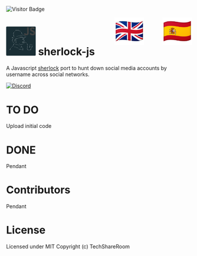![Visitor Badge](https://visitor-badge.laobi.icu/badge?page_id=techshareroom.sherlock-js)

<a href="https://github.com/techshareroom/sherlock-js/blob/main/READMEesES.md" target="_blank"><img src="https://raw.githubusercontent.com/techshareroom/sherlock-js/main/images/languages/spain.png" width="80" img align="right"></a>
<a href="https://github.com/techshareroom/sherlock-js" target="_blank"><img src="https://raw.githubusercontent.com/techshareroom/sherlock-js/main/images/languages/united-kingdom.png" width="80" style="vertical-align:middle;margin:0px 50px" img align="right"></a>

<img src="https://raw.githubusercontent.com/techshareroom/sherlock-js/main/images/sherlock-js.png" width="80"> sherlock-js
=============================================

A Javascript [sherlock](https://github.com/sherlock-project/sherlock) port to hunt down social media accounts by username across social networks.

[![Discord](https://discordapp.com/api/guilds/750051000664064141/widget.png)](https://discord.gg/wfm7Jrj)

# TO DO

Upload initial code

# DONE

Pendant

# Contributors

Pendant

# License
Licensed under MIT Copyright (c) TechShareRoom